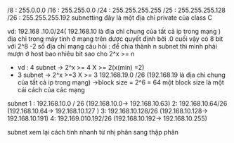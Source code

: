 /8 : 255.0.0.0 
/16  : 255.255.0.0 
/24 : 255.255.255.255 
/25 : 255.255.255.128 
/26 : 255.255.255.192 
subnetting 
đây là một địa chỉ private của class C  

vd: 192.168 .10.0/24( 192.168.10 là địa chỉ chung của tất cả ip trong mạng  )
địa chỉ trong máy tính ở mạng trên dược quyết định bởi  .0 cuối vậy có 8 bit với 2^8 -2 số địa chỉ mạng 
câu hỏi : để chia thành n subnet thì mình phải mượn ở host bao nhiêu bit sao cho 2^x >= n 
- vd : 4 subnet -> 2^x >= 4  X >= 2(x(min) =2)
- 3 subnet -> 2^x >=3 X >= 3 
192.168.19.0 /26 (192.168.19 là địa chỉ chung của tất cả ip trong mạng) ->block size = 2^6 = 64 một block size là một cái cách của các mạng

 subnet 1 : 192.168.10.0 / 26 (192.168.10.0-> 192.168.10.63)
			 2: 192.168.10.64/26 (192.168.10.64-> 192.168.10.127 )
			 3: 192.168.10.128/26 (192.168.10.128-> 192.168.10.191)
			 4: 192.169.010.192/26 (192.168.10.192-> 192.168.10.255) 

subnet 
xem lại cách tính nhanh từ nhị phân sang thập phân 